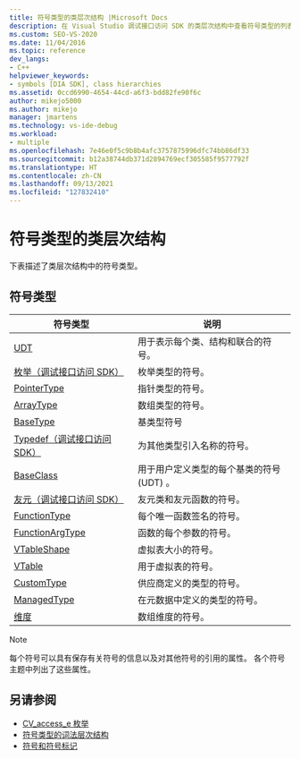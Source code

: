 ```yaml
---
title: 符号类型的类层次结构 |Microsoft Docs
description: 在 Visual Studio 调试接口访问 SDK 的类层次结构中查看符号类型的列表。
ms.custom: SEO-VS-2020
ms.date: 11/04/2016
ms.topic: reference
dev_langs:
- C++
helpviewer_keywords:
- symbols [DIA SDK], class hierarchies
ms.assetid: 0ccd6990-4654-44cd-a6f3-bdd82fe90f6c
author: mikejo5000
ms.author: mikejo
manager: jmartens
ms.technology: vs-ide-debug
ms.workload:
- multiple
ms.openlocfilehash: 7e46e0f5c9b8b4afc3757875996dfc74bb86df33
ms.sourcegitcommit: b12a38744db371d2894769ecf305585f9577792f
ms.translationtype: HT
ms.contentlocale: zh-CN
ms.lasthandoff: 09/13/2021
ms.locfileid: "127832410"
---
```

# <a name="class-hierarchy-of-symbol-types"></a>符号类型的类层次结构
下表描述了类层次结构中的符号类型。

## <a name="symbol-types"></a>符号类型

|符号类型|说明|
|-----------------|-----------------|
|[UDT](../../debugger/debug-interface-access/udt.md)|用于表示每个类、结构和联合的符号。|
|[枚举（调试接口访问 SDK）](../../debugger/debug-interface-access/enum-debug-interface-access-sdk.md)|枚举类型的符号。|
|[PointerType](../../debugger/debug-interface-access/pointertype.md)|指针类型的符号。|
|[ArrayType](../../debugger/debug-interface-access/arraytype.md)|数组类型的符号。|
|[BaseType](../../debugger/debug-interface-access/basetype.md)|基类型符号|
|[Typedef（调试接口访问 SDK）](../../debugger/debug-interface-access/typedef-debug-interface-access-sdk.md)|为其他类型引入名称的符号。|
|[BaseClass](../../debugger/debug-interface-access/baseclass.md)|用于用户定义类型的每个基类的符号 (UDT) 。|
|[友元（调试接口访问 SDK）](../../debugger/debug-interface-access/friend-debug-interface-access-sdk.md)|友元类和友元函数的符号。|
|[FunctionType](../../debugger/debug-interface-access/functiontype.md)|每个唯一函数签名的符号。|
|[FunctionArgType](../../debugger/debug-interface-access/functionargtype.md)|函数的每个参数的符号。|
|[VTableShape](../../debugger/debug-interface-access/vtableshape.md)|虚拟表大小的符号。|
|[VTable](../../debugger/debug-interface-access/vtable.md)|用于虚拟表的符号。|
|[CustomType](../../debugger/debug-interface-access/customtype.md)|供应商定义的类型的符号。|
|[ManagedType](../../debugger/debug-interface-access/managedtype.md)|在元数据中定义的类型的符号。|
|[维度](../../debugger/debug-interface-access/dimension.md)|数组维度的符号。|

> [!NOTE]
> 每个符号可以具有保存有关符号的信息以及对其他符号的引用的属性。 各个符号主题中列出了这些属性。

## <a name="see-also"></a>另请参阅
- [CV_access_e 枚举](../../debugger/debug-interface-access/cv-access-e.md)
- [符号类型的词法层次结构](../../debugger/debug-interface-access/lexical-hierarchy-of-symbol-types.md)
- [符号和符号标记](../../debugger/debug-interface-access/symbols-and-symbol-tags.md)